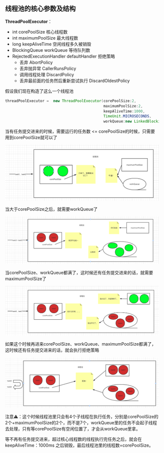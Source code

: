 ## 线程池的核心参数及结构

**ThreadPoolExecutor**：

- int corePoolSize	核心线程数
- int maximumPoolSize	最大线程数
- long keepAliveTime	空闲线程多久被销毁
- BlockingQueue workQueue	等待队列数
- RejectedExecutionHandler defaultHandler	拒绝策略
  - 丢弃	AbortPolicy
  - 丢弃抛异常	CallerRunsPolicy
  - 调用线程处理	DiscardPolicy
  - 丢弃最前面的任务然后重新尝试执行	DiscardOldestPolicy



假设我们现在构造了这么一个线程池

```java
threadPoolExecutor =  new ThreadPoolExecutor(corePoolSize:2, 
                                             maximumPoolSize:2, 
                                             keepAliveTime:1000, 
                                             TimeUnit.MICROSECONDS, 
                                             workQueue:new LinkedBlockingQueue<>(3));
```



当有任务提交进来的时候，需要运行的任务数 <= corePoolSize的时候，只需要用到corePoolSize就可以了

![image-20220407204221062](../images/image-20220407204221062.png)



当大于corePoolSize之后，就需要workQueue了

![image-20220407204812223](../images/image-20220407204812223.png)



当corePoolSize、workQueue都满了，这时候还有任务提交进来的话，就需要maximumPoolSize了

![image-20220407205221081](../images/image-20220407205221081.png)



如果这个时候再进来corePoolSize、workQueue、maximumPoolSize都满了，这时候还有任务提交进来的话，就会执行拒绝策略

![image-20220407210741265](../images/image-20220407210741265.png)



注意⚠️：这个时候线程池里只会有4个子线程在执行任务，分别是corePoolSize的2个+maximumPoolSize的2个，而不是7个，workQueue里的任务不会起子线程去处理，只有等corePoolSize有空闲位置了，才会从workQueue里拿。

等不再有任务提交进来，超过核心线程数的线程执行完任务之后，就会在 keepAliveTime：1000ms 之后销毁，最后线程池里的线程数=corePoolSize。